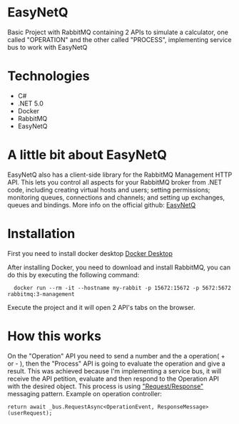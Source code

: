 # EasyNetQ
Basic Project with RabbitMQ containing 2 APIs to simulate a calculator, one called "OPERATION" and the other called "PROCESS", implementing service bus to work with EasyNetQ

# Technologies
- C#
- .NET 5.0
- Docker
- RabbitMQ
- EasyNetQ

# A little bit about EasyNetQ
EasyNetQ also has a client-side library for the RabbitMQ Management HTTP API. This lets you control all aspects for your RabbitMQ broker from .NET code, including creating virtual hosts and users; setting permissions; monitoring queues, connections and channels; and setting up exchanges, queues and bindings.
More info on the official github: [EasyNetQ](https://github.com/EasyNetQ/EasyNetQ/wiki/Introduction)

# Installation
First you need to install docker desktop 
[Docker Desktop](https://docs.docker.com/desktop/windows/install/)

After installing Docker, you need to download and install RabbitMQ, you can do this by executing the following command:
```
  docker run --rm -it --hostname my-rabbit -p 15672:15672 -p 5672:5672 rabbitmq:3-management
```

Execute the project and it will open 2 API's tabs on the browser.

# How this works
On the "Operation" API you need to send a number and the a operation( + or - ), then the "Process" API is going to evaluate the operation and give a result.
This was achieved because I'm implementing a service bus, it will receive the API petition, evaluate and then respond to the Operation API with the desired object.
This process is using ["Request/Response"](https://github.com/EasyNetQ/EasyNetQ/wiki/Request-Response) messaging pattern.
Example on operation controller:
```
return await _bus.RequestAsync<OperationEvent, ResponseMessage>(userRequest);
```
